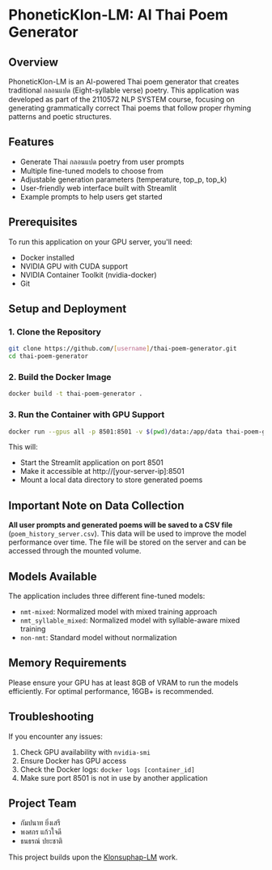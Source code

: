 # PhoneticKlon-LM: AI Thai Poem Generator

## Overview
PhoneticKlon-LM is an AI-powered Thai poem generator that creates traditional กลอนแปด (Eight-syllable verse) poetry. This application was developed as part of the 2110572 NLP SYSTEM course, focusing on generating grammatically correct Thai poems that follow proper rhyming patterns and poetic structures.

## Features
- Generate Thai กลอนแปด poetry from user prompts
- Multiple fine-tuned models to choose from
- Adjustable generation parameters (temperature, top_p, top_k)
- User-friendly web interface built with Streamlit
- Example prompts to help users get started

## Prerequisites
To run this application on your GPU server, you'll need:
- Docker installed
- NVIDIA GPU with CUDA support
- NVIDIA Container Toolkit (nvidia-docker)
- Git

## Setup and Deployment

### 1. Clone the Repository
```sh
git clone https://github.com/[username]/thai-poem-generator.git
cd thai-poem-generator
```

### 2. Build the Docker Image
```sh
docker build -t thai-poem-generator .
```

### 3. Run the Container with GPU Support
```sh
docker run --gpus all -p 8501:8501 -v $(pwd)/data:/app/data thai-poem-generator
```

This will:
- Start the Streamlit application on port 8501
- Make it accessible at http://[your-server-ip]:8501
- Mount a local data directory to store generated poems

## Important Note on Data Collection
**All user prompts and generated poems will be saved to a CSV file** (`poem_history_server.csv`). This data will be used to improve the model performance over time. The file will be stored on the server and can be accessed through the mounted volume.

## Models Available
The application includes three different fine-tuned models:
- `nmt-mixed`: Normalized model with mixed training approach
- `nmt_syllable_mixed`: Normalized model with syllable-aware mixed training
- `non-nmt`: Standard model without normalization

## Memory Requirements
Please ensure your GPU has at least 8GB of VRAM to run the models efficiently. For optimal performance, 16GB+ is recommended.

## Troubleshooting
If you encounter any issues:
1. Check GPU availability with `nvidia-smi`
2. Ensure Docker has GPU access
3. Check the Docker logs: `docker logs [container_id]`
4. Make sure port 8501 is not in use by another application

## Project Team
- กัมปนาท ยิ่งเสรี
- พงศกร แก้วใจดี
- ธนธรณ์ ปยะชาติ

This project builds upon the [Klonsuphap-LM](https://medium.com/@kampanatyingseree4704/klonsuphap-lm-%E0%B9%81%E0%B8%95%E0%B9%88%E0%B8%87%E0%B8%81%E0%B8%A5%E0%B8%AD%E0%B8%99%E0%B9%81%E0%B8%9B%E0%B8%94-%E0%B8%94%E0%B9%89%E0%B8%A7%E0%B8%A2-gpt-2-d2baffc80907) work.
